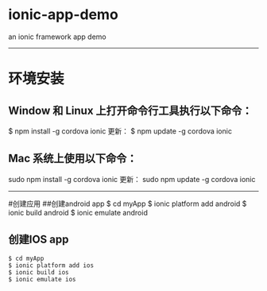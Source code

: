# ionic-app-demo
an ionic framework app demo

---

# 环境安装
## Window 和 Linux 上打开命令行工具执行以下命令：

  $ npm install -g cordova ionic
  更新： $ npm update -g cordova ionic

## Mac 系统上使用以下命令：

  sudo npm install -g cordova ionic
  更新： sudo npm update -g cordova ionic
  
---

#创建应用
##创建android app
    $ cd myApp
    $ ionic platform add android
    $ ionic build android
    $ ionic emulate android
    
## 创建IOS app
    $ cd myApp
    $ ionic platform add ios
    $ ionic build ios
    $ ionic emulate ios
